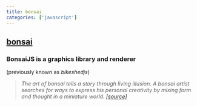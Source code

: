 ```yaml
---
title: bonsai
categories: ['javascript']
---
```

## [bonsai](https://github.com/uxebu/bonsai)

### BonsaiJS is a graphics library and renderer


(previously known as *bikeshedjs*)

 > *The art of bonsai tells a story through living illusion. A bonsai artist searches for ways to express his personal creativity by mixing form and thought in a miniature world.* [*[source]*](http://whatijustlearned.wordpress.com/2011/04/22/bonsai-heaven-and-earth-in-one-container/)
